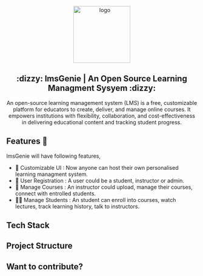 <div align="center">
  <br>
  <img alt="logo" src="https://github.com/lmsGenie/client/assets/43786036/fda77759-f5dc-4578-b4b0-9417bedc3957" width="150"/>
  <h2> :dizzy: lmsGenie | An Open Source Learning Managment Sysyem :dizzy:</h2>
  <p>An open-source learning management system (LMS) is a free, customizable platform for educators to create, deliver, and manage online courses. It empowers institutions with flexibility, collaboration, and cost-effectiveness in delivering educational content and tracking student progress.</p>
</div>

## Features :rocket:
lmsGenie will have following features,
- :art: Customizable UI : Now anyone can host their own personalised learning managment system. 
- :dart: User Registration : A user could be a student, instructor or admin. 
- :open_book: Manage Courses : An instructor could upload, manage their courses, connect with entrolled students. 
- :student: Manage Students : An student can enroll into courses, watch lectures, track learning history, talk to instructors.

## Tech Stack

## Project Structure

## Want to contribute?


